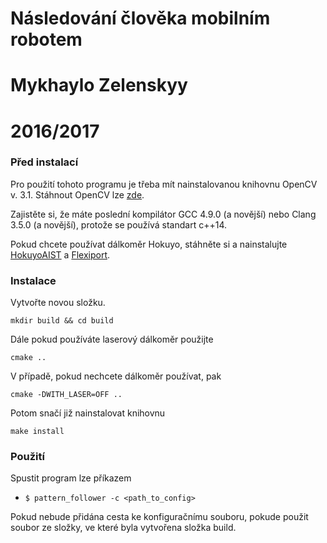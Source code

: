 # Následování člověka mobilním robotem
# Mykhaylo Zelenskyy
# 2016/2017

### Před instalací

Pro použití tohoto programu je třeba mít nainstalovanou knihovnu OpenCV v. 3.1.
Stáhnout OpenCV lze [zde](http://opencv.org/releases.html).

Zajistěte si, že máte poslední kompilátor GCC 4.9.0 (a novější) nebo Clang 3.5.0 (a novější), protože se používá standart c++14.

Pokud chcete používat dálkoměr Hokuyo, stáhněte si a nainstalujte [HokuyoAIST](https://github.com/gbiggs/hokuyoaist) a [Flexiport](https://github.com/gbiggs/flexiport).

### Instalace

Vytvořte novou složku.

```
mkdir build && cd build
```

Dále pokud používáte laserový dálkoměr použijte

```
cmake ..
```

V případě, pokud nechcete dálkoměr používat, pak

```
cmake -DWITH_LASER=OFF ..
```

Potom snačí již nainstalovat knihovnu

```
make install
```

### Použití

Spustit program lze příkazem

- `$ pattern_follower -c <path_to_config>`

Pokud nebude přidána cesta ke konfiguračnímu souboru, pokude použit soubor ze složky, ve které byla vytvořena složka build.
